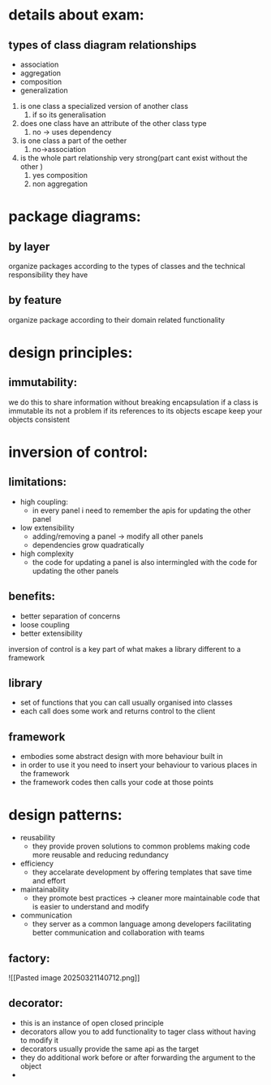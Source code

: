 # details about exam:
## types of class diagram relationships
- association 
- aggregation
- composition
- generalization

1. is one class a specialized version of another class
	1. if so its generalisation 
2. does one class have an attribute of the other class type 
	1. no -> uses dependency 
3. is one class a part of the oether 
	1. no->association 
4. is the whole part relationship very strong(part cant exist without the other )
	1. yes composition 
	2. non aggregation

# package diagrams:
## by layer
organize packages according to the types of classes and the technical responsibility they have
## by feature
organize package according to their domain related functionality 

# design principles:
## immutability:
we do this to share information without breaking encapsulation
if a class is immutable its not a problem if its references to its objects escape
keep your objects consistent

# inversion of control:
## limitations:
- high coupling:
	- in every panel i need to remember the apis for updating the other panel 
- low extensibility 
	- adding/removing a panel -> modify all other panels
	- dependencies grow quadratically
- high complexity 
	- the code for updating a panel is also intermingled with the code for updating the other panels
## benefits:
- better separation of concerns
- loose coupling
- better extensibility 

inversion of control is a key part of what makes a library different to a framework 
## library 
- set of functions that you can call usually organised into classes
- each call does some work and returns control to the client

## framework 
- embodies some abstract design with more behaviour built in 
- in order to use it you need to insert your behaviour to various places in the framework 
- the framework codes then calls your code at those points



# design patterns:
- reusability
	- they provide proven solutions to common problems making code more reusable and reducing redundancy 
- efficiency 
	- they accelarate development by offering templates that save time and effort
- maintainability 
	- they promote best practices -> cleaner more maintainable code that is easier to understand and modify 
- communication
	- they server as a common language among developers facilitating better communication and collaboration with teams 


## factory:
![[Pasted image 20250321140712.png]]


## decorator:
- this is an instance of open closed principle
- decorators allow you to add functionality to tager class without having to modify it
- decorators usually provide the same api as the target
- they do additional work before or after forwarding the argument to the object
- 